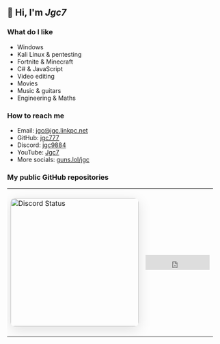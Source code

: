## 👋 Hi, I'm *Jgc7*


### What do I like
- Windows
- Kali Linux & pentesting
- Fortnite & Minecraft
- C# & JavaScript
- Video editing
- Movies
- Music & guitars
- Engineering & Maths

### How to reach me
- Email: [jgc@jgc.linkpc.net](mailto:jgc@jgc.linkpc.net)
- GitHub: [jgc777](./github/)
- Discord: [jgc9884](./discord/)
- YouTube: [Jgc7](./youtube/)
- More socials: [guns.lol/jgc](https://guns.lol/jgc)

### My public GitHub repositories
<a hidden href="https://Jgc777.github.io">The list is only available on the web!</a>
<ul id="repo-list"></ul>

<table>
    <tr>
        <td>
            <img  src="https://discord-readme-badge.vercel.app/api?id=889045882874495036" width="300px" alt="Discord Status" style="border-radius: 10px; margin: 20px 0; box-shadow: 0 8px 30px rgba(0, 0, 0, 0.12);" dragdraggable="false">
        </td>
        <td>
            <iframe src="https://free.timeanddate.com/clock/i9r3azjl/n141/fs30/fcfff/tct/pct/ftbi/th1/ts1/ta1" frameborder="0" width="150" height="35" allowtransparency="true" alt="Jgc7's Clock" style="pointer-events: none;"></iframe>
        </td>
    </tr>
</table>
